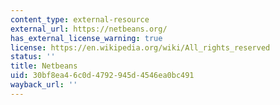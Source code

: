 ```yaml
---
content_type: external-resource
external_url: https://netbeans.org/
has_external_license_warning: true
license: https://en.wikipedia.org/wiki/All_rights_reserved
status: ''
title: Netbeans
uid: 30bf8ea4-6c0d-4792-945d-4546ea0bc491
wayback_url: ''
---
```

